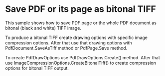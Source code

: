 # Save PDF or its page as bitonal TIFF
This sample shows how to save PDF page or the whole PDF document as bitonal (black and white) TIFF image.

To produce a bitonal TIFF create drawing options with specific image compression options. After that use that drawing options with PdfDocument.SaveAsTiff method or PdfPage.Save method.

To create PdfDrawOptions use PdfDrawOptions.Create() method. After that use ImageCompressionOptions.CreateBitonalTiff() to create compression options for bitonal TIFF output.
